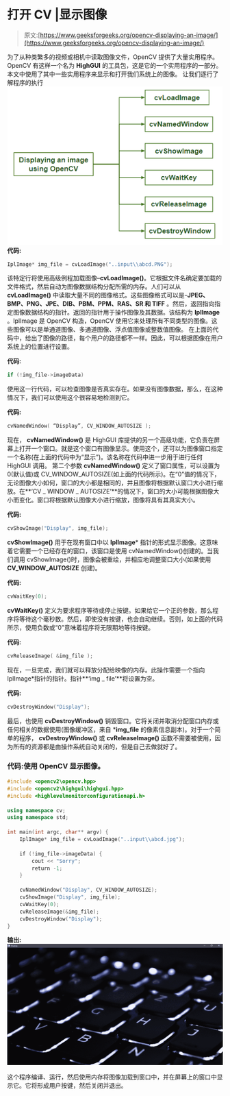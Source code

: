 # 打开 CV |显示图像

> 原文:[https://www.geeksforgeeks.org/opencv-displaying-an-image/](https://www.geeksforgeeks.org/opencv-displaying-an-image/)

为了从种类繁多的视频或相机中读取图像文件，OpenCV 提供了大量实用程序。OpenCV 有这样一个名为 **HighGUI** 的工具包，这是它的一个实用程序的一部分。本文中使用了其中一些实用程序来显示和打开我们系统上的图像。
让我们逐行了解程序的执行
![](img/5e060b0ebf279efc80e66c757ae96540.png)
**代码:**

```cpp
IplImage* img_file = cvLoadImage("..input\\abcd.PNG");
```

该特定行将使用高级例程加载图像–**cvLoadImage()**。它根据文件名确定要加载的文件格式，然后自动为图像数据结构分配所需的内存。人们可以从 **cvLoadImage()** 中读取大量不同的图像格式。这些图像格式可以是-**JPEG、BMP、PNG、JPE、DIB、PBM、PPM、RAS、SR 和 TIFF** 。然后，返回指向指定图像数据结构的指针。返回的指针用于操作图像及其数据。该结构为 **IplImage** 。IplImage 是 OpenCV 构造，OpenCV 使用它来处理所有不同类型的图像。这些图像可以是单通道图像、多通道图像、浮点值图像或整数值图像。
在上面的代码中，给出了图像的路径，每个用户的路径都不一样。因此，可以根据图像在用户系统上的位置进行设置。

**代码:**

```cpp
if (!img_file->imageData)
```

使用这一行代码，可以检查图像是否真实存在。如果没有图像数据，那么，在这种情况下，我们可以使用这个很容易地检测到它。

**代码:**

```cpp
cvNamedWindow( “Display”, CV_WINDOW_AUTOSIZE );
```

现在， **cvNamedWindow()** 是 HighGUI 库提供的另一个高级功能，它负责在屏幕上打开一个窗口。就是这个窗口有图像显示。使用这个，还可以为图像窗口指定一个名称(在上面的代码中为“显示”)。该名称在代码中进一步用于进行任何 HighGUI 调用。
第二个参数 **cvNamedWindow()** 定义了窗口属性，可以设置为 0(默认值)或 CV_WINDOW_AUTOSIZE(如上面的代码所示)。在“0”值的情况下，无论图像大小如何，窗口的大小都是相同的，并且图像将根据默认窗口大小进行缩放。在**‘CV _ WINDOW _ AUTOSIZE’**的情况下，窗口的大小可能根据图像大小而变化。窗口将根据默认图像大小进行缩放，图像将具有其真实大小。

**代码:**

```cpp
cvShowImage("Display", img_file);
```

**cvShowImage()** 用于在现有窗口中以 **IplImage*** 指针的形式显示图像。这意味着它需要一个已经存在的窗口，该窗口是使用 cvNamedWindow()创建的。当我们调用 cvShowImage()时，图像会被重绘，并相应地调整窗口大小(如果使用 **CV_WINDOW_AUTOSIZE** 创建)。

**代码:**

```cpp
cvWaitKey(0);
```

**cvWaitKey()** 定义为要求程序等待或停止按键。如果给它一个正的参数，那么程序将等待这个毫秒数。然后，即使没有按键，也会自动继续。否则，如上面的代码所示，使用负数或“0”意味着程序将无限期地等待按键。

**代码:**

```cpp
cvReleaseImage( &img_file );
```

现在，一旦完成，我们就可以释放分配给映像的内存。此操作需要一个指向 IplImage*指针的指针。指针**‘img _ file’**将设置为空。

**代码:**

```cpp
cvDestroyWindow("Display");
```

最后，也使用 **cvDestroyWindow()** 销毁窗口。它将关闭并取消分配窗口内存或任何相关的数据使用(图像缓冲区，来自 ***img_file** 的像素信息副本)。对于一个简单的程序， **cvDestroyWindow()** 或 **cvReleaseImage()** 函数不需要被使用，因为所有的资源都是由操作系统自动关闭的，但是自己去做就好了。

### **代码:使用 OpenCV 显示图像。**

```cpp
#include <opencv2\opencv.hpp>
#include <opencv2\highgui\highgui.hpp>
#include <highlevelmonitorconfigurationapi.h>

using namespace cv;
using namespace std; 

int main(int argc, char** argv) {
    IplImage* img_file = cvLoadImage("..input\\abcd.jpg");

    if (!img_file->imageData) {
        cout << "Sorry";
        return -1;
    }

    cvNamedWindow("Display", CV_WINDOW_AUTOSIZE);
    cvShowImage("Display", img_file);
    cvWaitKey(0);
    cvReleaseImage(&img_file);
    cvDestroyWindow("Display");
}
```

**输出:**
![](img/208731374daf6e2b5db037c6538f9ff0.png)

这个程序编译、运行，然后使用内存将图像加载到窗口中，并在屏幕上的窗口中显示它。它将形成用户按键，然后关闭并退出。